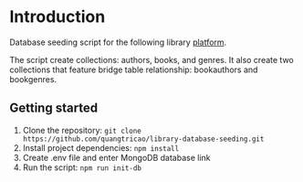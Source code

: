 # Introduction

Database seeding script for the following library [platform](https://cqtri-fsproject.netlify.app/).

The script create collections: authors, books, and genres. It also create two collections that feature bridge table relationship: bookauthors and bookgenres.

## Getting started

1. Clone the repository: `git clone https://github.com/quangtricao/library-database-seeding.git`
2. Install project dependencies: `npm install`
3. Create .env file and enter MongoDB database link
4. Run the script: `npm run init-db`
